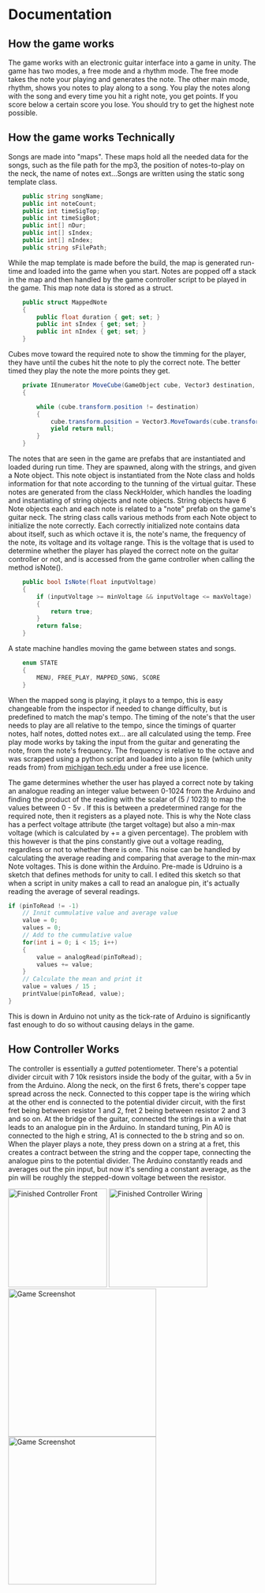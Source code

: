 # Documentation

## How the game works
The game works with an electronic guitar interface into a game in unity. The game has two modes, a free mode and a rhythm mode. The free mode takes the note your playing and generates the note. The other main mode, rhythm, shows you notes to play along to a song. You play the notes along with the song and every time you hit a right note, you get points. If you score below a certain score you lose. You should try to get the highest note possible.
## How the game works Technically
Songs are made into "maps". These maps hold all the needed data for the songs, such as the file path for the mp3, the position of notes-to-play on the neck, the name of notes ext...Songs are written using the static song template class. 
```c#
    public string songName;
    public int noteCount;
    public int timeSigTop;
    public int timeSigBot;
    public int[] nDur;
    public int[] sIndex;
    public int[] nIndex;
    public string sFilePath;
```
While the map template is made before the build, the map is generated run-time and loaded into the game when you start. Notes are popped off a stack in the map and then handled by the game controller script to be played in the game. This map note data is stored as a struct. 
```c#
    public struct MappedNote
    {
        public float duration { get; set; }
        public int sIndex { get; set; }
        public int nIndex { get; set; }
    }
```
Cubes move toward the required note to show the timming for the player, they have until the cubes hit the note to ply the correct note. The better timed they play the note the more points they get. 
```c#
    private IEnumerator MoveCube(GameObject cube, Vector3 destination, float speed)
    {

        while (cube.transform.position != destination)
        {
            cube.transform.position = Vector3.MoveTowards(cube.transform.position, destination, speed * Time.deltaTime);
            yield return null;
        }
    }
```
The notes that are seen in the game are prefabs that are instantiated and loaded during run time. They are spawned, along with the strings, and given a Note object. This note object is instantiated from the Note class and holds information for that note according to the tunning of the virtual guitar. These notes are generated from the class NeckHolder, which handles the loading and instantiating of string objects and note objects. String objects have 6 Note objects each and each note is related to a "note" prefab on the game's guitar neck. The string class calls various methods from each Note object to initialize the note correctly. Each correctly initialized note contains data about itself, such as which octave it is, the note's name, the frequency of the note, its voltage and its voltage range. This is the voltage that is used to determine whether the player has played the correct note on the guitar controller or not, and is accessed from the game controller when calling the method isNote(). 
```c#
    public bool IsNote(float inputVoltage)
    {
        if (inputVoltage >= minVoltage && inputVoltage <= maxVoltage)
        {
            return true;
        }
        return false;
    }
```
A state machine handles moving the game between states and songs. 
```c#
    enum STATE
    {
        MENU, FREE_PLAY, MAPPED_SONG, SCORE
    }
```
When the mapped song is playing, it plays to a tempo, this is easy changeable from the inspector if needed to change difficulty, but is predefined to match the map's tempo. The timing of the note's that the user needs to play are all relative to the tempo, since the timings of quarter notes, half notes, dotted notes ext... are all calculated using the temp. Free play mode works by taking the input from the guitar and generating the note, from the note's frequency. The frequency is relative to the octave and was scrapped using a python script and loaded into a json file (which unity reads from) from [michigan tech.edu](https://pages.mtu.edu/~suits/notefreqs.html) under a free use licence.

The game determines whether the user has played a correct note by taking an analogue reading an integer value between 0-1024 from the Arduino and finding the product of the reading with the scalar of (5 / 1023) to map the values between 0 - 5v . If this is between a predetermined range for the required note, then it registers as a played note. This is why the Note class has a perfect voltage attribute (the target voltage) but also a min-max voltage (which is calculated by += a given percentage). The problem with this however is that the pins constantly give out a voltage reading, regardless or not to whether there is one. This noise can be handled by calculating the average reading and comparing that average to the min-max Note voltages. This is done within the Arduino. Pre-made is Udruino is a sketch that defines methods for unity to call. I edited this sketch so that when a script in unity makes a call to read an analogue pin, it's actually reading the average of several readings. 
```c++
if (pinToRead != -1)
	// Innit cummulative value and average value
	value = 0;
	values = 0;
	// Add to the cummulative value
	for(int i = 0; i < 15; i++)
	{
		value = analogRead(pinToRead);
		values += value;
	}
	// Calculate the mean and print it
	value = values / 15 ;
	printValue(pinToRead, value);
}
```
This is down in Arduino not unity as the tick-rate of Arduino is significantly fast enough to do so without causing delays in the game.

## How Controller Works

The controller is essentially a *gutted* potentiometer. There's a potential divider circuit with 7 10k resistors inside the body of the guitar, with a 5v in from the Arduino. Along the neck, on the first 6 frets, there's copper tape spread across the neck. Connected to this copper tape is the wiring which at the other end is connected to the potential divider circuit, with the first fret being between resistor 1 and 2, fret 2 being between resistor 2 and 3 and so on. At the bridge of the guitar, connected the strings in a wire that leads to an analogue pin in the Arduino. In standard tuning, Pin A0 is connected to the high e string, A1 is connected to the b string and so on. When the player plays a note, they press down on a string at a fret, this creates a contract between the string and the copper tape, connecting the analogue pins to the potential divider. The Arduino constantly reads and averages out the pin input, but now it's sending a constant average, as the pin will be roughly the stepped-down voltage between the resistor.


<img src="Photos/FinishedProjectFront.jpg" alt="Finished Controller Front" width="200"/>  <img src="Photos/FinishedProjectWiring.jpg" alt="Finished Controller Wiring" width="200"/>  <img src="Photos/GameScreenshot.png" alt="Game Screenshot" width="300"/>  <img src="Photos/Screenshot of game with score working.jpg" alt="Game Screenshot" width="300"/>

